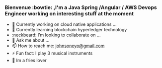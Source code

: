 ###  Bienvenue :bowtie: ,I'm a Java Spring /Angular / AWS Devops Engineer working on interesting stuff at the moment


- 🔭 Currently working on cloud native applications ...
- 🌱 Currently learning blockchain hyperledger technology
- :neckbeard: I’m looking to collaborate on ...
- 💬 Ask me about ...
- 📫 How to reach me: johnsoneyo@gmail.com
- ⚡ Fun fact: I play 3 musical instruments 
- :fries: Im a fries lover
